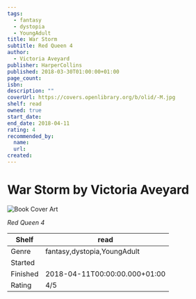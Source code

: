 ```yaml
---
tags:
  - fantasy
  - dystopia
  - YoungAdult
title: War Storm
subtitle: Red Queen 4
author:
  - Victoria Aveyard
publisher: HarperCollins
published: 2018-03-30T01:00:00+01:00
page_count:
isbn:
description: ""
coverUrl: https://covers.openlibrary.org/b/olid/-M.jpg
shelf: read
owned: true
start_date:
end_date: 2018-04-11
rating: 4
recommended_by:
  name:
  url:
created:
---
```


# War Storm by Victoria Aveyard

![Book Cover Art](https://covers.openlibrary.org/b/olid/-M.jpg)

_Red Queen 4_

| Shelf | read |
| --- | --- |
| Genre | fantasy,dystopia,YoungAdult |
| Started |  |
| Finished | 2018-04-11T00:00:00.000+01:00 |
| Rating | 4/5 |
